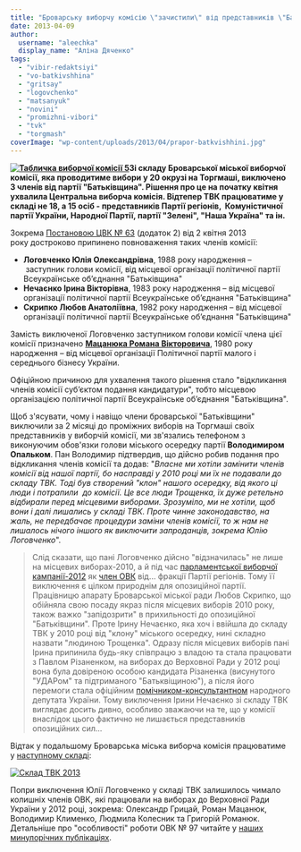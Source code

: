 ```yaml
---
title: "Броварську виборчу комісію \"зачистили\" від представників \"Батьківщини\""
date: 2013-04-09
author: 
  username: "aleechka"
  display_name: "Аліна Дяченко"
tags: 
  - "vibir-redaktsiyi"
  - "vo-batkivshhina"
  - "gritsay"
  - "logovchenko"
  - "matsanyuk"
  - "novini"
  - "promizhni-vibori"
  - "tvk"
  - "torgmash"
coverImage: "wp-content/uploads/2013/04/prapor-batkvishhini.jpg"
---
```


**[![Табличка виборчої комісії 5](https://mpz.brovary.org/wp-content/uploads/2013/04/Tablichka-viborchoyi-komisiyi-5.jpg)](https://mpz.brovary.org/wp-content/uploads/2013/04/Tablichka-viborchoyi-komisiyi-5.jpg)Зі складу Броварської міської виборчої комісії, яка проводитиме вибори у 20 окрузі на Торгмаші, виключено 3 членів від партії "Батьківщина". Рішення про це на початку квітня ухвалила Центральна виборча комісія. Відтепер ТВК працюватиме у складі не 18, а 15 осіб - представників Партії регіонів,  Комуністичної партії України, Народної Партії, партії "Зелені", "Наша Україна" та ін.**

Зокрема [Постановою ЦВК № 63](https://www.cvk.gov.ua/pls/acts/ShowCard?id=34122&what=0) (додаток 2) від 2 квітня 2013 року достроково припинено повноваження таких членів комісії:

- **Логовченко Юлія Олександрівна**, 1988 року народження – заступник голови комісії, від місцевої організації політичної партії Всеукраїнське об’єднання "Батьківщина"
- **Нечаєнко Ірина Вікторівна**, 1983 року народження – від місцевої організації політичної партії Всеукраїнське об’єднання "Батьківщина"
- **Скрипко Любов Анатоліївна**, 1982 року народження – від місцевої організації політичної партії Всеукраїнське об’єднання "Батьківщина"

Замість виключеної Логовченко заступником голови комісії члена цієї комісії призначено [**Мацанюка Романа Вікторовича**](https://mpz.brovary.org/zitspredsedatel-funt/), 1980 року народження – від місцевої організації Політичної партії малого і середнього бізнесу України.

Офіційною причиною для ухвалення такого рішення стало "відкликання членів комісії суб’єктом подання кандидатури", тобто місцевою організацією політичної партії Всеукраїнське об’єднання "Батьківщина".

Щоб з'ясувати, чому і навіщо члени броварської "Батьківщини" виключили за 2 місяці до проміжних виборів на Торгмаші своїх представників у виборчій комісії, ми зв'язались телефоном з виконуючим обов'язки голови міського осередку партії **Володимиром Опальком**. Пан Володимир підтвердив, що дійсно робив подання про відкликання членів комісії та додав: "_Власне ми хотіли замінити членів комісії від нашої партії, бо насправді у 2010 році ми їх не подавали до складу ТВК. Тоді був створений "клон" нашого осередку, від якого ці люди і потрапили  до комісії. Це все люди Трощенка, їх дуже ретельно відбирали перед місцевими виборами. Зрозуміло, ми не хотіли, щоб вони і далі лишались у складі ТВК. Проте чинне законодавство, на жаль, не передбачає процедури заміни членів комісії, то ж нам не лишалось нічого іншого як виключити запроданців, зокрема Юлію Логовченко_".

> Слід сказати, що пані Логовченко дійсно "відзначилась" не лише на місцевих виборах-2010, а й під час [парламентської виборчої кампанії-2012](https://mpz.brovary.org/hto-i-navishho-sabotuvav-robotu-okruzhnoyi-viborchoyi-komisiyi-u-brovarah/) як [член ОВК](https://mpz.brovary.org/brovarsku-okruzhnu-viborchu-komisiyu-ocholiv-predstavnik-partiyi-bratstvo/) від... фракції Партії регіонів. Тому її виключення є цілком природнім для опозиційної партії. Працівницю апарату Броварської міської ради Любов Скрипко, що обійняла свою посаду якраз після місцевих виборів 2010 року, також важко "запідозрити" в прихильності до опозиційної "Батьківщини". Проте Ірину Нечаєнко, яка хоч і ввійшла до складу ТВК у 2010 році від "клону" міського осередку, нині складно назвати "людиною Трощенка". Одразу після місцевих виборів пані Ірина припинила будь-яку співпрацю з владою та стала працювати з Павлом Різаненком, на виборах до Верховної Ради у 2012 році вона була довіреною особою кандидата Різаненка (висунутого "УДАРом" та підтриманого "Батьквіщиною"), а після його перемоги стала офіційним [помічником-консультантном](https://mpz.brovary.org/hto-i-navishho-sabotuvav-robotu-okruzhnoyi-viborchoyi-komisiyi-u-brovarah/) народного депутата України. Тому виключення Ірини Нечаєнко зі складу ТВК виглядає досить дивно, особливо зважаючи на те, що у комісії внаслідок цього фактично не лишається представників опозиційних сил...

Відтак у подальшому Броварська міська виборча комісія працюватиме у [наступному складі](https://www.cvk.gov.ua/pls/vm2010/WM028?PID112=30&PID102=1554&PF7691=1554&PT001F01=800&rej=0&pt00_t001f01=800):

[![Склад ТВК 2013](https://mpz.brovary.org/wp-content/uploads/2013/04/Sklad-TVK-2013.jpg)](https://mpz.brovary.org/wp-content/uploads/2013/04/Sklad-TVK-2013.jpg)

Попри виключення Юлії Логовченко у складі ТВК залишилось чимало колишніх членів ОВК, які працювали на виборах до Верховної Ради України у 2012 році, зокрема: Олександр Грицай, Роман Мацанюк, Володимир Клименко, Людмила Колесник та Григорій Романюк. Детальніше про "особливості" роботи ОВК № 97 читайте у [наших минулорічних публікаціях](https://mpz.brovary.org/tag/zasidannya-ovk/).
